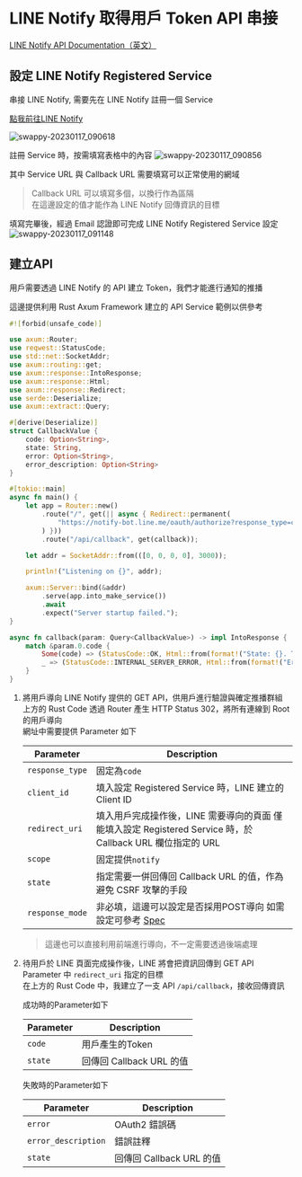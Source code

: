# LINE Notify 取得用戶 Token API 串接

[LINE Notify API Documentation（英文）](https://notify-bot.line.me/doc/en/)

## 設定 LINE Notify Registered Service
串接 LINE Notify, 需要先在 LINE Notify 註冊一個 Service

[點我前往LINE Notify](https://notify-bot.line.me/en/)

![swappy-20230117_090618](https://user-images.githubusercontent.com/15919723/212791581-7d7622b8-e3e2-44d6-8325-f768d3bdd5e4.png)

註冊 Service 時，按需填寫表格中的內容
![swappy-20230117_090856](https://user-images.githubusercontent.com/15919723/212791616-afcbe7ef-1352-4eea-9112-4a995a509c59.png)

其中 Service URL 與 Callback URL 需要填寫可以正常使用的網域

> Callback URL 可以填寫多個，以換行作為區隔  
> 在這邊設定的值才能作為 LINE Notify 回傳資訊的目標

填寫完畢後，經過 Email 認證即可完成 LINE Notify Registered Service 設定
![swappy-20230117_091148](https://user-images.githubusercontent.com/15919723/212791662-17fa79ea-6eab-40fa-ac9a-6e91db570242.png)


## 建立API

用戶需要透過 LINE Notify 的 API 建立 Token，我們才能進行通知的推播

這邊提供利用 Rust Axum Framework 建立的 API Service 範例以供參考

```rust
#![forbid(unsafe_code)]

use axum::Router;
use reqwest::StatusCode;
use std::net::SocketAddr;
use axum::routing::get;
use axum::response::IntoResponse;
use axum::response::Html;
use axum::response::Redirect;
use serde::Deserialize;
use axum::extract::Query;

#[derive(Deserialize)]
struct CallbackValue {
    code: Option<String>,
    state: String,
    error: Option<String>,
    error_description: Option<String>
}

#[tokio::main]
async fn main() {
    let app = Router::new()
        .route("/", get(|| async { Redirect::permanent(
            "https://notify-bot.line.me/oauth/authorize?response_type=code&client_id=tQJrXoXNwVParKfUQ0LZzA&redirect_uri=https://api.url/api/callback&scope=notify&state=12345"
        ) }))
        .route("/api/callback", get(callback));

    let addr = SocketAddr::from(([0, 0, 0, 0], 3000));

    println!("Listening on {}", addr);

    axum::Server::bind(&addr)
        .serve(app.into_make_service())
        .await
        .expect("Server startup failed.");
}

async fn callback(param: Query<CallbackValue>) -> impl IntoResponse {
    match &param.0.code {
        Some(code) => (StatusCode::OK, Html::from(format!("State: {}. Token: {}",param.0.state, code))),
        _ => (StatusCode::INTERNAL_SERVER_ERROR, Html::from(format!("Error occured: {}, description from LINE: {}", param.0.error.unwrap_or("No error code".to_string()), param.0.error_description.unwrap_or("No error description.".to_string())))),
    }
}

```

1. 將用戶導向 LINE Notify 提供的 GET API，供用戶進行驗證與確定推播群組  
    上方的 Rust Code 透過 Router 產生 HTTP Status 302，將所有連線到 Root 的用戶導向  
    網址中需要提供 Parameter 如下
    

    | Parameter       | Description                                                                                                                    |
    |-----------------|--------------------------------------------------------------------------------------------------------------------------------|
    | `response_type` | 固定為`code`                                                                                                                   |
    | `client_id`     | 填入設定 Registered Service 時，LINE 建立的 Client ID                                                                          |
    | `redirect_uri`  | 填入用戶完成操作後，LINE 需要導向的頁面 僅能填入設定 Registered Service 時，於 Callback URL 欄位指定的 URL                     |
    | `scope`         | 固定提供`notify`                                                                                                               |
    | `state`         | 指定需要一併回傳回 Callback URL 的值，作為避免 CSRF 攻擊的手段                                                                 |
    | `response_mode` | 非必填，這邊可以設定是否採用POST導向 如需設定可參考 [Spec](https://openid.net/specs/oauth-v2-form-post-response-mode-1_0.html) |

    
    > 這邊也可以直接利用前端進行導向，不一定需要透過後端處理

2. 待用戶於 LINE 頁面完成操作後，LINE 將會把資訊回傳到 GET API Parameter 中 `redirect_uri` 指定的目標  
    在上方的 Rust Code 中，我建立了一支 API `/api/callback`，接收回傳資訊
    
    成功時的Parameter如下

    | Parameter | Description              |
    |-----------|--------------------------|
    | `code`    | 用戶產生的Token          |
    | `state`   | 回傳回 Callback URL 的值 |

    失敗時的Parameter如下
    
    | Parameter           | Description              |
    |---------------------|--------------------------|
    | `error`             | OAuth2 錯誤碼            |
    | `error_description` | 錯誤註釋                 |
    | `state`             | 回傳回 Callback URL 的值 |
